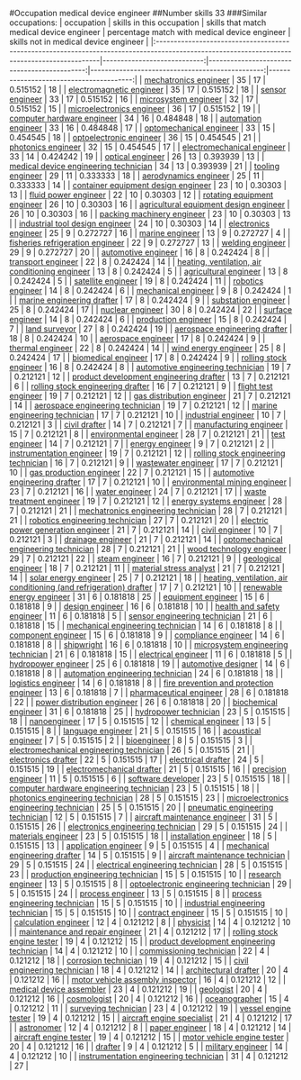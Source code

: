 #Occupation medical device engineer
##Number skills 33
###Similar occupations:
| occupation                                                                                                                                  |   skills in this occupation |   skills that match medical device engineer |   percentage match with medical device engineer |   skills not in medical device engineer |
|:--------------------------------------------------------------------------------------------------------------------------------------------|----------------------------:|--------------------------------------------:|------------------------------------------------:|----------------------------------------:|
| [mechatronics engineer](mechatronics_engineer.md)                                                                                           |                          35 |                                          17 |                                        0.515152 |                                      18 |
| [electromagnetic engineer](electromagnetic_engineer.md)                                                                                     |                          35 |                                          17 |                                        0.515152 |                                      18 |
| [sensor engineer](sensor_engineer.md)                                                                                                       |                          33 |                                          17 |                                        0.515152 |                                      16 |
| [microsystem engineer](microsystem_engineer.md)                                                                                             |                          32 |                                          17 |                                        0.515152 |                                      15 |
| [microelectronics engineer](microelectronics_engineer.md)                                                                                   |                          36 |                                          17 |                                        0.515152 |                                      19 |
| [computer hardware engineer](computer_hardware_engineer.md)                                                                                 |                          34 |                                          16 |                                        0.484848 |                                      18 |
| [automation engineer](automation_engineer.md)                                                                                               |                          33 |                                          16 |                                        0.484848 |                                      17 |
| [optomechanical engineer](optomechanical_engineer.md)                                                                                       |                          33 |                                          15 |                                        0.454545 |                                      18 |
| [optoelectronic engineer](optoelectronic_engineer.md)                                                                                       |                          36 |                                          15 |                                        0.454545 |                                      21 |
| [photonics engineer](photonics_engineer.md)                                                                                                 |                          32 |                                          15 |                                        0.454545 |                                      17 |
| [electromechanical engineer](electromechanical_engineer.md)                                                                                 |                          33 |                                          14 |                                        0.424242 |                                      19 |
| [optical engineer](optical_engineer.md)                                                                                                     |                          26 |                                          13 |                                        0.393939 |                                      13 |
| [medical device engineering technician](medical_device_engineering_technician.md)                                                           |                          34 |                                          13 |                                        0.393939 |                                      21 |
| [tooling engineer](tooling_engineer.md)                                                                                                     |                          29 |                                          11 |                                        0.333333 |                                      18 |
| [aerodynamics engineer](aerodynamics_engineer.md)                                                                                           |                          25 |                                          11 |                                        0.333333 |                                      14 |
| [container equipment design engineer](container_equipment_design_engineer.md)                                                               |                          23 |                                          10 |                                        0.30303  |                                      13 |
| [fluid power engineer](fluid_power_engineer.md)                                                                                             |                          22 |                                          10 |                                        0.30303  |                                      12 |
| [rotating equipment engineer](rotating_equipment_engineer.md)                                                                               |                          26 |                                          10 |                                        0.30303  |                                      16 |
| [agricultural equipment design engineer](agricultural_equipment_design_engineer.md)                                                         |                          26 |                                          10 |                                        0.30303  |                                      16 |
| [packing machinery engineer](packing_machinery_engineer.md)                                                                                 |                          23 |                                          10 |                                        0.30303  |                                      13 |
| [industrial tool design engineer](industrial_tool_design_engineer.md)                                                                       |                          24 |                                          10 |                                        0.30303  |                                      14 |
| [electronics engineer](electronics_engineer.md)                                                                                             |                          25 |                                           9 |                                        0.272727 |                                      16 |
| [marine engineer](marine_engineer.md)                                                                                                       |                          13 |                                           9 |                                        0.272727 |                                       4 |
| [fisheries refrigeration engineer](fisheries_refrigeration_engineer.md)                                                                     |                          22 |                                           9 |                                        0.272727 |                                      13 |
| [welding engineer](welding_engineer.md)                                                                                                     |                          29 |                                           9 |                                        0.272727 |                                      20 |
| [automotive engineer](automotive_engineer.md)                                                                                               |                          16 |                                           8 |                                        0.242424 |                                       8 |
| [transport engineer](transport_engineer.md)                                                                                                 |                          22 |                                           8 |                                        0.242424 |                                      14 |
| [heating, ventilation, air conditioning engineer](heating,_ventilation,_air_conditioning_engineer.md)                                       |                          13 |                                           8 |                                        0.242424 |                                       5 |
| [agricultural engineer](agricultural_engineer.md)                                                                                           |                          13 |                                           8 |                                        0.242424 |                                       5 |
| [satellite engineer](satellite_engineer.md)                                                                                                 |                          19 |                                           8 |                                        0.242424 |                                      11 |
| [robotics engineer](robotics_engineer.md)                                                                                                   |                          14 |                                           8 |                                        0.242424 |                                       6 |
| [mechanical engineer](mechanical_engineer.md)                                                                                               |                           9 |                                           8 |                                        0.242424 |                                       1 |
| [marine engineering drafter](marine_engineering_drafter.md)                                                                                 |                          17 |                                           8 |                                        0.242424 |                                       9 |
| [substation engineer](substation_engineer.md)                                                                                               |                          25 |                                           8 |                                        0.242424 |                                      17 |
| [nuclear engineer](nuclear_engineer.md)                                                                                                     |                          30 |                                           8 |                                        0.242424 |                                      22 |
| [surface engineer](surface_engineer.md)                                                                                                     |                          14 |                                           8 |                                        0.242424 |                                       6 |
| [production engineer](production_engineer.md)                                                                                               |                          15 |                                           8 |                                        0.242424 |                                       7 |
| [land surveyor](land_surveyor.md)                                                                                                           |                          27 |                                           8 |                                        0.242424 |                                      19 |
| [aerospace engineering drafter](aerospace_engineering_drafter.md)                                                                           |                          18 |                                           8 |                                        0.242424 |                                      10 |
| [aerospace engineer](aerospace_engineer.md)                                                                                                 |                          17 |                                           8 |                                        0.242424 |                                       9 |
| [thermal engineer](thermal_engineer.md)                                                                                                     |                          22 |                                           8 |                                        0.242424 |                                      14 |
| [wind energy engineer](wind_energy_engineer.md)                                                                                             |                          25 |                                           8 |                                        0.242424 |                                      17 |
| [biomedical engineer](biomedical_engineer.md)                                                                                               |                          17 |                                           8 |                                        0.242424 |                                       9 |
| [rolling stock engineer](rolling_stock_engineer.md)                                                                                         |                          16 |                                           8 |                                        0.242424 |                                       8 |
| [automotive engineering technician](automotive_engineering_technician.md)                                                                   |                          19 |                                           7 |                                        0.212121 |                                      12 |
| [product development engineering drafter](product_development_engineering_drafter.md)                                                       |                          13 |                                           7 |                                        0.212121 |                                       6 |
| [rolling stock engineering drafter](rolling_stock_engineering_drafter.md)                                                                   |                          16 |                                           7 |                                        0.212121 |                                       9 |
| [flight test engineer](flight_test_engineer.md)                                                                                             |                          19 |                                           7 |                                        0.212121 |                                      12 |
| [gas distribution engineer](gas_distribution_engineer.md)                                                                                   |                          21 |                                           7 |                                        0.212121 |                                      14 |
| [aerospace engineering technician](aerospace_engineering_technician.md)                                                                     |                          19 |                                           7 |                                        0.212121 |                                      12 |
| [marine engineering technician](marine_engineering_technician.md)                                                                           |                          17 |                                           7 |                                        0.212121 |                                      10 |
| [industrial engineer](industrial_engineer.md)                                                                                               |                          10 |                                           7 |                                        0.212121 |                                       3 |
| [civil drafter](civil_drafter.md)                                                                                                           |                          14 |                                           7 |                                        0.212121 |                                       7 |
| [manufacturing engineer](manufacturing_engineer.md)                                                                                         |                          15 |                                           7 |                                        0.212121 |                                       8 |
| [environmental engineer](environmental_engineer.md)                                                                                         |                          28 |                                           7 |                                        0.212121 |                                      21 |
| [test engineer](test_engineer.md)                                                                                                           |                          14 |                                           7 |                                        0.212121 |                                       7 |
| [energy engineer](energy_engineer.md)                                                                                                       |                           9 |                                           7 |                                        0.212121 |                                       2 |
| [instrumentation engineer](instrumentation_engineer.md)                                                                                     |                          19 |                                           7 |                                        0.212121 |                                      12 |
| [rolling stock engineering technician](rolling_stock_engineering_technician.md)                                                             |                          16 |                                           7 |                                        0.212121 |                                       9 |
| [wastewater engineer](wastewater_engineer.md)                                                                                               |                          17 |                                           7 |                                        0.212121 |                                      10 |
| [gas production engineer](gas_production_engineer.md)                                                                                       |                          22 |                                           7 |                                        0.212121 |                                      15 |
| [automotive engineering drafter](automotive_engineering_drafter.md)                                                                         |                          17 |                                           7 |                                        0.212121 |                                      10 |
| [environmental mining engineer](environmental_mining_engineer.md)                                                                           |                          23 |                                           7 |                                        0.212121 |                                      16 |
| [water engineer](water_engineer.md)                                                                                                         |                          24 |                                           7 |                                        0.212121 |                                      17 |
| [waste treatment engineer](waste_treatment_engineer.md)                                                                                     |                          19 |                                           7 |                                        0.212121 |                                      12 |
| [energy systems engineer](energy_systems_engineer.md)                                                                                       |                          28 |                                           7 |                                        0.212121 |                                      21 |
| [mechatronics engineering technician](mechatronics_engineering_technician.md)                                                               |                          28 |                                           7 |                                        0.212121 |                                      21 |
| [robotics engineering technician](robotics_engineering_technician.md)                                                                       |                          27 |                                           7 |                                        0.212121 |                                      20 |
| [electric power generation engineer](electric_power_generation_engineer.md)                                                                 |                          21 |                                           7 |                                        0.212121 |                                      14 |
| [civil engineer](civil_engineer.md)                                                                                                         |                          10 |                                           7 |                                        0.212121 |                                       3 |
| [drainage engineer](drainage_engineer.md)                                                                                                   |                          21 |                                           7 |                                        0.212121 |                                      14 |
| [optomechanical engineering technician](optomechanical_engineering_technician.md)                                                           |                          28 |                                           7 |                                        0.212121 |                                      21 |
| [wood technology engineer](wood_technology_engineer.md)                                                                                     |                          29 |                                           7 |                                        0.212121 |                                      22 |
| [steam engineer](steam_engineer.md)                                                                                                         |                          16 |                                           7 |                                        0.212121 |                                       9 |
| [geological engineer](geological_engineer.md)                                                                                               |                          18 |                                           7 |                                        0.212121 |                                      11 |
| [material stress analyst](material_stress_analyst.md)                                                                                       |                          21 |                                           7 |                                        0.212121 |                                      14 |
| [solar energy engineer](solar_energy_engineer.md)                                                                                           |                          25 |                                           7 |                                        0.212121 |                                      18 |
| [heating, ventilation, air conditioning (and refrigeration) drafter](heating,_ventilation,_air_conditioning_(and_refrigeration)_drafter.md) |                          17 |                                           7 |                                        0.212121 |                                      10 |
| [renewable energy engineer](renewable_energy_engineer.md)                                                                                   |                          31 |                                           6 |                                        0.181818 |                                      25 |
| [equipment engineer](equipment_engineer.md)                                                                                                 |                          15 |                                           6 |                                        0.181818 |                                       9 |
| [design engineer](design_engineer.md)                                                                                                       |                          16 |                                           6 |                                        0.181818 |                                      10 |
| [health and safety engineer](health_and_safety_engineer.md)                                                                                 |                          11 |                                           6 |                                        0.181818 |                                       5 |
| [sensor engineering technician](sensor_engineering_technician.md)                                                                           |                          21 |                                           6 |                                        0.181818 |                                      15 |
| [mechanical engineering technician](mechanical_engineering_technician.md)                                                                   |                          14 |                                           6 |                                        0.181818 |                                       8 |
| [component engineer](component_engineer.md)                                                                                                 |                          15 |                                           6 |                                        0.181818 |                                       9 |
| [compliance engineer](compliance_engineer.md)                                                                                               |                          14 |                                           6 |                                        0.181818 |                                       8 |
| [shipwright](shipwright.md)                                                                                                                 |                          16 |                                           6 |                                        0.181818 |                                      10 |
| [microsystem engineering technician](microsystem_engineering_technician.md)                                                                 |                          21 |                                           6 |                                        0.181818 |                                      15 |
| [electrical engineer](electrical_engineer.md)                                                                                               |                          11 |                                           6 |                                        0.181818 |                                       5 |
| [hydropower engineer](hydropower_engineer.md)                                                                                               |                          25 |                                           6 |                                        0.181818 |                                      19 |
| [automotive designer](automotive_designer.md)                                                                                               |                          14 |                                           6 |                                        0.181818 |                                       8 |
| [automation engineering technician](automation_engineering_technician.md)                                                                   |                          24 |                                           6 |                                        0.181818 |                                      18 |
| [logistics engineer](logistics_engineer.md)                                                                                                 |                          14 |                                           6 |                                        0.181818 |                                       8 |
| [fire prevention and protection engineer](fire_prevention_and_protection_engineer.md)                                                       |                          13 |                                           6 |                                        0.181818 |                                       7 |
| [pharmaceutical engineer](pharmaceutical_engineer.md)                                                                                       |                          28 |                                           6 |                                        0.181818 |                                      22 |
| [power distribution engineer](power_distribution_engineer.md)                                                                               |                          26 |                                           6 |                                        0.181818 |                                      20 |
| [biochemical engineer](biochemical_engineer.md)                                                                                             |                          31 |                                           6 |                                        0.181818 |                                      25 |
| [hydropower technician](hydropower_technician.md)                                                                                           |                          23 |                                           5 |                                        0.151515 |                                      18 |
| [nanoengineer](nanoengineer.md)                                                                                                             |                          17 |                                           5 |                                        0.151515 |                                      12 |
| [chemical engineer](chemical_engineer.md)                                                                                                   |                          13 |                                           5 |                                        0.151515 |                                       8 |
| [language engineer](language_engineer.md)                                                                                                   |                          21 |                                           5 |                                        0.151515 |                                      16 |
| [acoustical engineer](acoustical_engineer.md)                                                                                               |                           7 |                                           5 |                                        0.151515 |                                       2 |
| [bioengineer](bioengineer.md)                                                                                                               |                           8 |                                           5 |                                        0.151515 |                                       3 |
| [electromechanical engineering technician](electromechanical_engineering_technician.md)                                                     |                          26 |                                           5 |                                        0.151515 |                                      21 |
| [electronics drafter](electronics_drafter.md)                                                                                               |                          22 |                                           5 |                                        0.151515 |                                      17 |
| [electrical drafter](electrical_drafter.md)                                                                                                 |                          24 |                                           5 |                                        0.151515 |                                      19 |
| [electromechanical drafter](electromechanical_drafter.md)                                                                                   |                          21 |                                           5 |                                        0.151515 |                                      16 |
| [precision engineer](precision_engineer.md)                                                                                                 |                          11 |                                           5 |                                        0.151515 |                                       6 |
| [software developer](software_developer.md)                                                                                                 |                          23 |                                           5 |                                        0.151515 |                                      18 |
| [computer hardware engineering technician](computer_hardware_engineering_technician.md)                                                     |                          23 |                                           5 |                                        0.151515 |                                      18 |
| [photonics engineering technician](photonics_engineering_technician.md)                                                                     |                          28 |                                           5 |                                        0.151515 |                                      23 |
| [microelectronics engineering technician](microelectronics_engineering_technician.md)                                                       |                          25 |                                           5 |                                        0.151515 |                                      20 |
| [pneumatic engineering technician](pneumatic_engineering_technician.md)                                                                     |                          12 |                                           5 |                                        0.151515 |                                       7 |
| [aircraft maintenance engineer](aircraft_maintenance_engineer.md)                                                                           |                          31 |                                           5 |                                        0.151515 |                                      26 |
| [electronics engineering technician](electronics_engineering_technician.md)                                                                 |                          29 |                                           5 |                                        0.151515 |                                      24 |
| [materials engineer](materials_engineer.md)                                                                                                 |                          23 |                                           5 |                                        0.151515 |                                      18 |
| [installation engineer](installation_engineer.md)                                                                                           |                          18 |                                           5 |                                        0.151515 |                                      13 |
| [application engineer](application_engineer.md)                                                                                             |                           9 |                                           5 |                                        0.151515 |                                       4 |
| [mechanical engineering drafter](mechanical_engineering_drafter.md)                                                                         |                          14 |                                           5 |                                        0.151515 |                                       9 |
| [aircraft maintenance technician](aircraft_maintenance_technician.md)                                                                       |                          29 |                                           5 |                                        0.151515 |                                      24 |
| [electrical engineering technician](electrical_engineering_technician.md)                                                                   |                          28 |                                           5 |                                        0.151515 |                                      23 |
| [production engineering technician](production_engineering_technician.md)                                                                   |                          15 |                                           5 |                                        0.151515 |                                      10 |
| [research engineer](research_engineer.md)                                                                                                   |                          13 |                                           5 |                                        0.151515 |                                       8 |
| [optoelectronic engineering technician](optoelectronic_engineering_technician.md)                                                           |                          29 |                                           5 |                                        0.151515 |                                      24 |
| [process engineer](process_engineer.md)                                                                                                     |                          13 |                                           5 |                                        0.151515 |                                       8 |
| [process engineering technician](process_engineering_technician.md)                                                                         |                          15 |                                           5 |                                        0.151515 |                                      10 |
| [industrial engineering technician](industrial_engineering_technician.md)                                                                   |                          15 |                                           5 |                                        0.151515 |                                      10 |
| [contract engineer](contract_engineer.md)                                                                                                   |                          15 |                                           5 |                                        0.151515 |                                      10 |
| [calculation engineer](calculation_engineer.md)                                                                                             |                          12 |                                           4 |                                        0.121212 |                                       8 |
| [physicist](physicist.md)                                                                                                                   |                          14 |                                           4 |                                        0.121212 |                                      10 |
| [maintenance and repair engineer](maintenance_and_repair_engineer.md)                                                                       |                          21 |                                           4 |                                        0.121212 |                                      17 |
| [rolling stock engine tester](rolling_stock_engine_tester.md)                                                                               |                          19 |                                           4 |                                        0.121212 |                                      15 |
| [product development engineering technician](product_development_engineering_technician.md)                                                 |                          14 |                                           4 |                                        0.121212 |                                      10 |
| [commissioning technician](commissioning_technician.md)                                                                                     |                          22 |                                           4 |                                        0.121212 |                                      18 |
| [corrosion technician](corrosion_technician.md)                                                                                             |                          19 |                                           4 |                                        0.121212 |                                      15 |
| [civil engineering technician](civil_engineering_technician.md)                                                                             |                          18 |                                           4 |                                        0.121212 |                                      14 |
| [architectural drafter](architectural_drafter.md)                                                                                           |                          20 |                                           4 |                                        0.121212 |                                      16 |
| [motor vehicle assembly inspector](motor_vehicle_assembly_inspector.md)                                                                     |                          16 |                                           4 |                                        0.121212 |                                      12 |
| [medical device assembler](medical_device_assembler.md)                                                                                     |                          23 |                                           4 |                                        0.121212 |                                      19 |
| [geologist](geologist.md)                                                                                                                   |                          20 |                                           4 |                                        0.121212 |                                      16 |
| [cosmologist](cosmologist.md)                                                                                                               |                          20 |                                           4 |                                        0.121212 |                                      16 |
| [oceanographer](oceanographer.md)                                                                                                           |                          15 |                                           4 |                                        0.121212 |                                      11 |
| [surveying technician](surveying_technician.md)                                                                                             |                          23 |                                           4 |                                        0.121212 |                                      19 |
| [vessel engine tester](vessel_engine_tester.md)                                                                                             |                          19 |                                           4 |                                        0.121212 |                                      15 |
| [aircraft engine specialist](aircraft_engine_specialist.md)                                                                                 |                          21 |                                           4 |                                        0.121212 |                                      17 |
| [astronomer](astronomer.md)                                                                                                                 |                          12 |                                           4 |                                        0.121212 |                                       8 |
| [paper engineer](paper_engineer.md)                                                                                                         |                          18 |                                           4 |                                        0.121212 |                                      14 |
| [aircraft engine tester](aircraft_engine_tester.md)                                                                                         |                          19 |                                           4 |                                        0.121212 |                                      15 |
| [motor vehicle engine tester](motor_vehicle_engine_tester.md)                                                                               |                          20 |                                           4 |                                        0.121212 |                                      16 |
| [drafter](drafter.md)                                                                                                                       |                           9 |                                           4 |                                        0.121212 |                                       5 |
| [military engineer](military_engineer.md)                                                                                                   |                          14 |                                           4 |                                        0.121212 |                                      10 |
| [instrumentation engineering technician](instrumentation_engineering_technician.md)                                                         |                          31 |                                           4 |                                        0.121212 |                                      27 |
